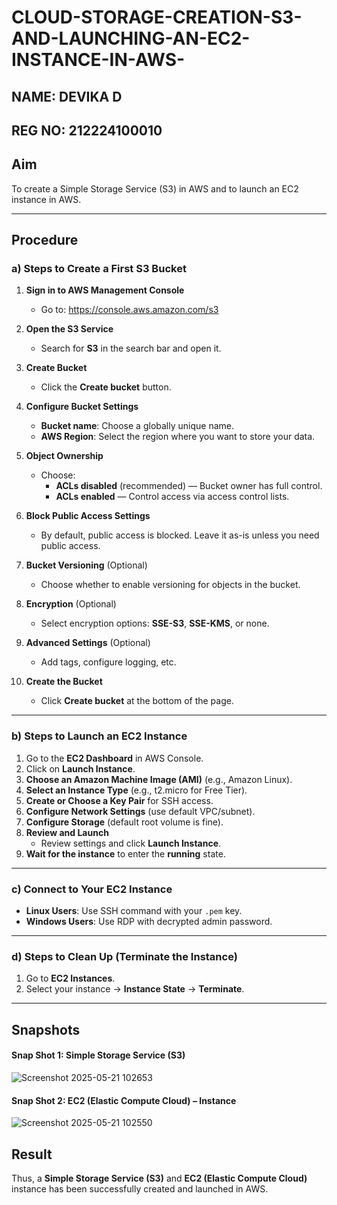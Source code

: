 # CLOUD-STORAGE-CREATION-S3-AND-LAUNCHING-AN-EC2-INSTANCE-IN-AWS-
## NAME: DEVIKA D
## REG NO: 212224100010

## Aim
To create a Simple Storage Service (S3) in AWS and to launch an EC2 instance in AWS.

---

## Procedure

### a) Steps to Create a First S3 Bucket

1. **Sign in to AWS Management Console**
   - Go to: https://console.aws.amazon.com/s3

2. **Open the S3 Service**
   - Search for **S3** in the search bar and open it.

3. **Create Bucket**
   - Click the **Create bucket** button.

4. **Configure Bucket Settings**
   - **Bucket name**: Choose a globally unique name.
   - **AWS Region**: Select the region where you want to store your data.

5. **Object Ownership**
   - Choose:
     - **ACLs disabled** (recommended) — Bucket owner has full control.
     - **ACLs enabled** — Control access via access control lists.

6. **Block Public Access Settings**
   - By default, public access is blocked. Leave it as-is unless you need public access.

7. **Bucket Versioning** (Optional)
   - Choose whether to enable versioning for objects in the bucket.

8. **Encryption** (Optional)
   - Select encryption options: **SSE-S3**, **SSE-KMS**, or none.

9. **Advanced Settings** (Optional)
   - Add tags, configure logging, etc.

10. **Create the Bucket**
    - Click **Create bucket** at the bottom of the page.

---

### b) Steps to Launch an EC2 Instance

1. Go to the **EC2 Dashboard** in AWS Console.
2. Click on **Launch Instance**.
3. **Choose an Amazon Machine Image (AMI)** (e.g., Amazon Linux).
4. **Select an Instance Type** (e.g., t2.micro for Free Tier).
5. **Create or Choose a Key Pair** for SSH access.
6. **Configure Network Settings** (use default VPC/subnet).
7. **Configure Storage** (default root volume is fine).
8. **Review and Launch**
   - Review settings and click **Launch Instance**.
9. **Wait for the instance** to enter the **running** state.

---

### c) Connect to Your EC2 Instance

- **Linux Users**: Use SSH command with your `.pem` key.
- **Windows Users**: Use RDP with decrypted admin password.

---

### d) Steps to Clean Up (Terminate the Instance)

1. Go to **EC2 Instances**.
2. Select your instance → **Instance State** → **Terminate**.

---
## Snapshots
#### Snap Shot 1: Simple Storage Service (S3)
![Screenshot 2025-05-21 102653](https://github.com/user-attachments/assets/7855d7ad-f9ea-49b8-91a6-ad495b0a7633)
#### Snap Shot 2:  EC2 (Elastic Compute Cloud) – Instance
![Screenshot 2025-05-21 102550](https://github.com/user-attachments/assets/52d44c89-5dd5-4d1a-a2fe-41c04b0bce52)

## Result

Thus, a **Simple Storage Service (S3)** and **EC2 (Elastic Compute Cloud)** instance has been successfully created and launched in AWS.
